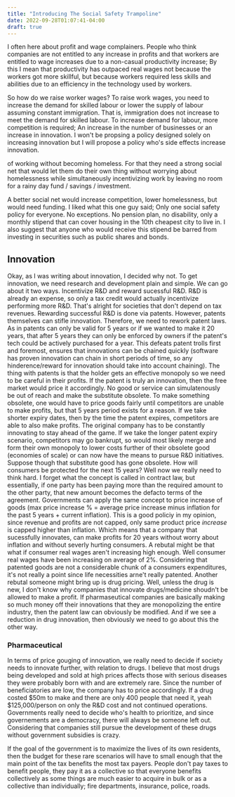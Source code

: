 ```yaml
---
title: "Introducing The Social Safety Trampoline"
date: 2022-09-28T01:07:41-04:00
draft: true
---
```


I often here about profit and wage complainers. People who think companies are not entitled to any increase in profits and that workers are entitled to wage increases due to a non-casual productivity increase; By this I mean that productivity has outpaced real wages not because the workers got more skillful, but because workers required less skills and abilities due to an efficiency in the technology used by workers.

So how do we raise worker wages? To raise work wages, you need to increase the demand for skilled labour or lower the supply of labour assuming constant immigration. That is, immigration does not increase to meet the demand for skilled labour. To increase demand for labour, more competition is required;
An increase in the number of businesses or an increase in innovation. I won't be propsing a policy designed solely on increasing innovation but I will propose a policy who's side effects increase innovation.

of working without becoming homeless. For that they need a strong social net that would let them do their own thing without worrying about homelessness while simultaneously incentivizing work by leaving no room for a rainy day fund / savings / investment.

A better social net would increase competition, lower homelessness, but would need funding. I liked what this one guy said; Only one social safety policy for everyone. No exceptions. No pension plan, no disability, only a monthly stipend that can cover housing in the 10th cheapest city to live in. I also suggest that anyone who would receive this stipend be barred from investing in securities such as public shares and bonds.

## Innovation

Okay, as I was writing about innovation, I decided why not. To get innovation, we need research and development plain and simple. We can go about it two ways. Incentivize R&D and reward sucessful R&D. R&D is already an expense, so only a tax credit would actually incentivize performing more R&D. That's alright for societies that don't depend on tax revenues. Rewarding successful R&D is done via patents. However, patents themselves can stifle innovation. Therefore, we need to rework patent laws. As in patents can only be valid for 5 years or if we wanted to make it 20 years, that after 5 years they can only be enforced by owners if the patent's tech could be actively purchased for a year. This defeats patent trolls first and foremost, ensures that innovations can be chained quickly (software has proven innovation can chain in short periods of time, so any hinderence/reward for innovation should take into account chaining). The thing with patents is that the holder gets an effective monopoly so we need to be careful in their profits. If the patent is truly an innovation, then the free market would price it accordingly. No good or service can simulatenously be out of reach and make the substitute obsolete. To make something obsolete, one would have to price goods fairly until competitors are unable to make profits, but that 5 years period exists for a reason. If we take shorter expiry dates, then by the time the patent expires, competitors are able to also make profits. The original company has to be constantly innovating to stay ahead of the game. If we take the longer patent expiry scenario, competitors may go bankrupt, so would most likely merge and form their own monopoly to lower costs further of their obsolete good (economies of scale) or can now have the means to pursue R&D initiatives. Suppose though that substitute good has gone obsolete. How will consumers be protected for the next 15 years? Well now we really need to think hard. I forget what the concept is called in contract law, but essentially, if one party has been paying more than the required amount to the other party, that new amount becomes the defacto terms of the agreement. Governments can apply the same concept to price increase of goods (max price increase % = average price increase minus inflation for the past 5 years + current inflation). This is a good policiy in my opinion, since revenue and profits are not capped, only same product price _increase_ is capped higher than inflation. Which means that a company that sucessfully innovates, can make profits for 20 years without worry about inflation and without severly hurting consumers. A rebutal might be that what if consumer real wages aren't increasing high enough. Well consumer real wages have been increasing on average of 2%. Considering that patented goods are not a considerable chunk of a consumers expenditures, it's not really a point since life necessities arne't really patented. Another rebutal someone might bring up is drug pricing. Well, unless the drug is new, I don't know why companies that innovate drugs/medicine shoudn't be allowed to make a profit. If pharmaseutical companies are basically making so much money off their innovations that they are monopolizing the entire industry, then the patent law can obviously be modified. And if we see a reduction in drug innovation, then obviously we need to go about this the other way.

### Pharmaceutical

In terms of price gouging of innovation, we really need to decide if society needs to innovate further, with relation to drugs. I believe that most drugs being developed and sold at high prices affects those with serious diseases they were probably born with and are extremely rare. Since the number of beneficiatories are low, the company has to price accordingly. If a drug costed $50m to make and there are only 400 people that need it, yeah $125,000/person on only the R&D cost and not continued operations. Governments really need to decide who's health to prioritize, and since governements are a democracy, there will always be someone left out. Considering that companies still pursue the development of these drugs without government subsidies is crazy.

If the goal of the government is to maximize the lives of its own residents, then the budget for these rare scenarios will have to small enough that the main point of the tax benefits the most tax payers. People don't pay taxes to benefit people, they pay it as a collective so that everyone benefits collectively as some things are much easier to acquire in bulk or as a collective than individually; fire departments, insurance, police, roads. 
